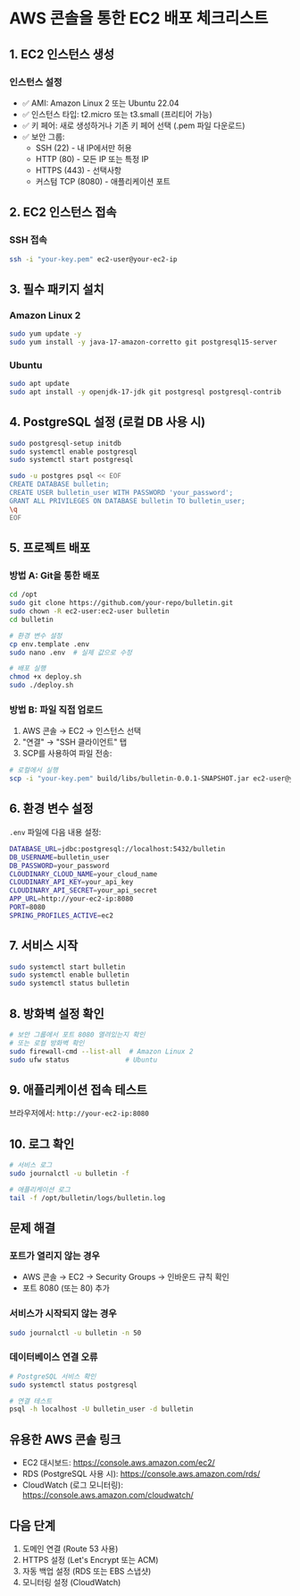 # AWS 콘솔을 통한 EC2 배포 체크리스트

## 1. EC2 인스턴스 생성

### 인스턴스 설정
- ✅ AMI: Amazon Linux 2 또는 Ubuntu 22.04
- ✅ 인스턴스 타입: t2.micro 또는 t3.small (프리티어 가능)
- ✅ 키 페어: 새로 생성하거나 기존 키 페어 선택 (.pem 파일 다운로드)
- ✅ 보안 그룹: 
  - SSH (22) - 내 IP에서만 허용
  - HTTP (80) - 모든 IP 또는 특정 IP
  - HTTPS (443) - 선택사항
  - 커스텀 TCP (8080) - 애플리케이션 포트

## 2. EC2 인스턴스 접속

### SSH 접속
```bash
ssh -i "your-key.pem" ec2-user@your-ec2-ip
```

## 3. 필수 패키지 설치

### Amazon Linux 2
```bash
sudo yum update -y
sudo yum install -y java-17-amazon-corretto git postgresql15-server
```

### Ubuntu
```bash
sudo apt update
sudo apt install -y openjdk-17-jdk git postgresql postgresql-contrib
```

## 4. PostgreSQL 설정 (로컬 DB 사용 시)

```bash
sudo postgresql-setup initdb
sudo systemctl enable postgresql
sudo systemctl start postgresql

sudo -u postgres psql << EOF
CREATE DATABASE bulletin;
CREATE USER bulletin_user WITH PASSWORD 'your_password';
GRANT ALL PRIVILEGES ON DATABASE bulletin TO bulletin_user;
\q
EOF
```

## 5. 프로젝트 배포

### 방법 A: Git을 통한 배포
```bash
cd /opt
sudo git clone https://github.com/your-repo/bulletin.git
sudo chown -R ec2-user:ec2-user bulletin
cd bulletin

# 환경 변수 설정
cp env.template .env
sudo nano .env  # 실제 값으로 수정

# 배포 실행
chmod +x deploy.sh
sudo ./deploy.sh
```

### 방법 B: 파일 직접 업로드
1. AWS 콘솔 → EC2 → 인스턴스 선택
2. "연결" → "SSH 클라이언트" 탭
3. SCP를 사용하여 파일 전송:

```bash
# 로컬에서 실행
scp -i "your-key.pem" build/libs/bulletin-0.0.1-SNAPSHOT.jar ec2-user@your-ec2-ip:/tmp/
```

## 6. 환경 변수 설정

`.env` 파일에 다음 내용 설정:
```bash
DATABASE_URL=jdbc:postgresql://localhost:5432/bulletin
DB_USERNAME=bulletin_user
DB_PASSWORD=your_password
CLOUDINARY_CLOUD_NAME=your_cloud_name
CLOUDINARY_API_KEY=your_api_key
CLOUDINARY_API_SECRET=your_api_secret
APP_URL=http://your-ec2-ip:8080
PORT=8080
SPRING_PROFILES_ACTIVE=ec2
```

## 7. 서비스 시작

```bash
sudo systemctl start bulletin
sudo systemctl enable bulletin
sudo systemctl status bulletin
```

## 8. 방화벽 설정 확인

```bash
# 보안 그룹에서 포트 8080 열려있는지 확인
# 또는 로컬 방화벽 확인
sudo firewall-cmd --list-all  # Amazon Linux 2
sudo ufw status              # Ubuntu
```

## 9. 애플리케이션 접속 테스트

브라우저에서: `http://your-ec2-ip:8080`

## 10. 로그 확인

```bash
# 서비스 로그
sudo journalctl -u bulletin -f

# 애플리케이션 로그
tail -f /opt/bulletin/logs/bulletin.log
```

## 문제 해결

### 포트가 열리지 않는 경우
- AWS 콘솔 → EC2 → Security Groups → 인바운드 규칙 확인
- 포트 8080 (또는 80) 추가

### 서비스가 시작되지 않는 경우
```bash
sudo journalctl -u bulletin -n 50
```

### 데이터베이스 연결 오류
```bash
# PostgreSQL 서비스 확인
sudo systemctl status postgresql

# 연결 테스트
psql -h localhost -U bulletin_user -d bulletin
```

## 유용한 AWS 콘솔 링크

- EC2 대시보드: https://console.aws.amazon.com/ec2/
- RDS (PostgreSQL 사용 시): https://console.aws.amazon.com/rds/
- CloudWatch (로그 모니터링): https://console.aws.amazon.com/cloudwatch/

## 다음 단계

1. 도메인 연결 (Route 53 사용)
2. HTTPS 설정 (Let's Encrypt 또는 ACM)
3. 자동 백업 설정 (RDS 또는 EBS 스냅샷)
4. 모니터링 설정 (CloudWatch)

